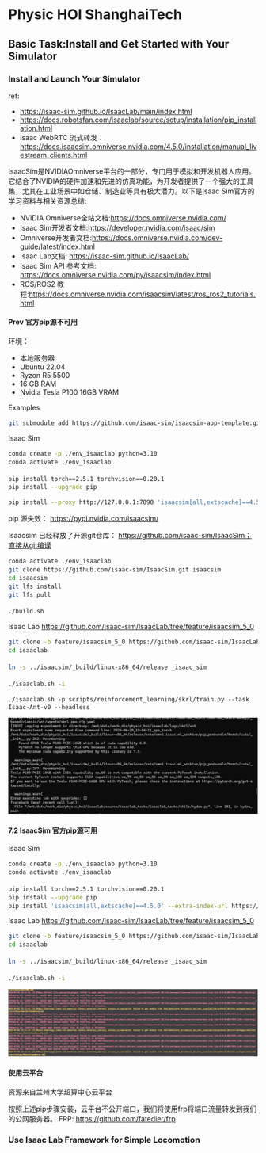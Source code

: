 # Physic HOI ShanghaiTech

## Basic Task:Install and Get Started with Your Simulator

### Install and Launch Your Simulator
ref: 
- https://isaac-sim.github.io/IsaacLab/main/index.html
- https://docs.robotsfan.com/isaaclab/source/setup/installation/pip_installation.html
- isaac WebRTC 流式转发： https://docs.isaacsim.omniverse.nvidia.com/4.5.0/installation/manual_livestream_clients.html


IsaacSim是NVIDIAOmniverse平台的一部分，专门用于模拟和开发机器人应用。它结合了NVIDIA的硬件加速和先进的仿真功能，为开发者提供了一个强大的工具集，尤其在工业场景中如仓储、制造业等具有极大潜力。以下是Isaac Sim官方的学习资料与相关资源总结:

- NVIDIA Omniverse全站文档:https://docs.omniverse.nvidia.com/
- Isaac Sim开发者文档:https://developer.nvidia.com/isaac/sim
- Omniverse开发者文档:https://docs.omniverse.nvidia.com/dev-guide/latest/index.html
- Isaac Lab文档: https://isaac-sim.github.io/IsaacLab/
- Isaac Sim API 参考文档: https://docs.omniverse.nvidia.com/py/isaacsim/index.html
- ROS/ROS2 教程:https://docs.omniverse.nvidia.com/isaacsim/latest/ros_ros2_tutorials.html



#### Prev 官方pip源不可用
环境：
- 本地服务器
- Ubuntu 22.04
- Ryzon R5 5500
- 16 GB RAM
- Nvidia Tesla P100 16GB VRAM

Examples 
```bash
git submodule add https://github.com/isaac-sim/isaacsim-app-template.git
```

Isaac Sim
```bash
conda create -p ./env_isaaclab python=3.10
conda activate ./env_isaaclab

pip install torch==2.5.1 torchvision==0.20.1
pip install --upgrade pip
```

```bash
pip install --proxy http://127.0.0.1:7890 'isaacsim[all,extscache]==4.5.0' --extra-index-url https://pypi.nvidia.com
```
pip 源失效： https://pypi.nvidia.com/isaacsim/

Isaacsim 已经释放了开源git仓库： https://github.com/isaac-sim/IsaacSim；直接从git编译
```bash
conda activate ./env_isaaclab
git clone https://github.com/isaac-sim/IsaacSim.git isaacsim
cd isaacsim
git lfs install
git lfs pull

./build.sh
```

Isaac Lab
https://github.com/isaac-sim/IsaacLab/tree/feature/isaacsim_5_0
```bash
git clone -b feature/isaacsim_5_0 https://github.com/isaac-sim/IsaacLab.git isaaclab
cd isaaclab

ln -s ../isaacsim/_build/linux-x86_64/release _isaac_sim

./isaaclab.sh -i
```

```
./isaaclab.sh -p scripts/reinforcement_learning/skrl/train.py --task Isaac-Ant-v0 --headless
```
![alt text](./assets/images/sim_fail_0.png)


#### 7.2 IsaacSim 官方pip源可用
Isaac Sim
```bash
conda create -p ./env_isaaclab python=3.10
conda activate ./env_isaaclab

pip install torch==2.5.1 torchvision==0.20.1
pip install --upgrade pip
pip install 'isaacsim[all,extscache]==4.5.0' --extra-index-url https://pypi.nvidia.com
```

Isaac Lab
https://github.com/isaac-sim/IsaacLab/tree/feature/isaacsim_5_0
```bash
git clone -b feature/isaacsim_5_0 https://github.com/isaac-sim/IsaacLab.git isaaclab
cd isaaclab

ln -s ../isaacsim/_build/linux-x86_64/release _isaac_sim

./isaaclab.sh -i
```
![alt text](./assets/images/sim_fail.png)


#### 使用云平台
资源来自兰州大学超算中心云平台

按照上述pip步骤安装，云平台不公开端口，我们将使用frp将端口流量转发到我们的公网服务器。
FRP: https://github.com/fatedier/frp





### Use Isaac Lab Framework for Simple Locomotion